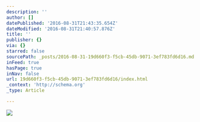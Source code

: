 ```yaml
---
description: ''
author: []
datePublished: '2016-08-31T21:43:35.654Z'
dateModified: '2016-08-31T21:40:57.876Z'
title: ''
publisher: {}
via: {}
starred: false
sourcePath: _posts/2016-08-31-19d660f3-f5cb-45db-9071-3ef783fd6d16.md
inFeed: true
hasPage: true
inNav: false
url: 19d660f3-f5cb-45db-9071-3ef783fd6d16/index.html
_context: 'http://schema.org'
_type: Article

---
```

![](https://the-grid-user-content.s3-us-west-2.amazonaws.com/6cce3ea2-5d98-4e7a-86c8-b87a510c9dd4.jpg)
